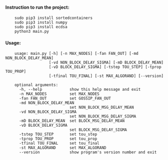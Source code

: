 #### Instruction to run the project:

        sudo pip3 install sortedcontainers
        sudo pip3 install numpy
        sudo pip3 install ecdsa
        python3 main.py
        
#### Usage:

        usage: main.py [-h] [-n MAX_NODES] [-fan FAN_OUT] [-md NON_BLOCK_DELAY_MEAN]
                       [-vd NON_BLOCK_DELAY_SIGMA] [-mD BLOCK_DELAY_MEAN]
                       [-vD BLOCK_DELAY_SIGMA] [-tstep TOU_STEP] [-tprop TOU_PROP]
                       [-tfinal TOU_FINAL] [-st MAX_ALGORAND] [--version]

        optional arguments:
          -h, --help            show this help message and exit
          -n MAX_NODES          set MAX_NODES
          -fan FAN_OUT          set GOSSIP_FAN_OUT
          -md NON_BLOCK_DELAY_MEAN
                                set NON_BLOCK_MSG_DELAY_MEAN
          -vd NON_BLOCK_DELAY_SIGMA
                                set NON_BLOCK_MSG_DELAY_SIGMA
          -mD BLOCK_DELAY_MEAN  set BLOCK_MSG_DELAY_MEAN
          -vD BLOCK_DELAY_SIGMA
                                set BLOCK_MSG_DELAY_SIGMA
          -tstep TOU_STEP       set tou_step
          -tprop TOU_PROP       set tou_prop
          -tfinal TOU_FINAL     set tou_final
          -st MAX_ALGORAND      set MAX_ALGORAND
          --version             show program's version number and exit

